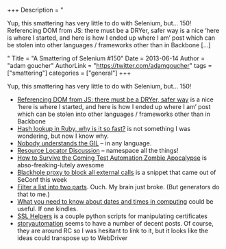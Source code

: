 +++
Description = "<p>Yup, this smattering has very little to do with Selenium, but… 150! Referencing DOM from JS: there must be a DRYer, safer way is a nice ‘here is where I started, and here is how I ended up where I am’ post which can be stolen into other languages / frameworks other than in Backbone […]</p>"
Title = "A Smattering of Selenium #150"
Date = 2013-06-14
Author = "adam goucher"
AuthorLink = "https://twitter.com/adamgoucher"
tags = ["smattering"]
categories = ["general"]
+++

<p>Yup, this smattering has very little to do with Selenium, but&#8230; 150!</p>
<ul>
<li><a href="http://blog.pamelafox.org/2013/06/referencing-dom-from-js-there-must-be.html">Referencing DOM from JS: there must be a DRYer, safer way</a> is a nice &#8216;here is where I started, and here is how I ended up where I am&#8217; post which can be stolen into other languages / frameworks other than in Backbone</li>
<li><a href="https://blog.engineyard.com/2013/hash-lookup-in-ruby-why-is-it-so-fast">Hash lookup in Ruby, why is it so fast?</a> is not something I was wondering, but now I know why.</li>
<li><a href="http://www.jstorimer.com/blogs/workingwithcode/8100871-nobody-understands-the-gil-part-2-implementation">Nobody understands the GIL</a> &#8211; in any language.</li>
<li><a href="https://groups.google.com/forum/#!msg/php-fig/WMaKNNhHZJw/Waib99Zzf68J">Resource Locator Discussion</a> &#8211; namespace all the things!</li>
<li><a href="http://dhemery.com/pdf/test-automation-zombie-apocalypse.pdf">How to Survive the Coming Test Automation Zombie Apocalypse</a> is abso-freaking-lutely awesome</li>
<li><a href="https://gist.github.com/dimacus/5757573">Blackhole proxy to block all external calls</a> is a snippet that came out of SeConf this week</li>
<li><a href="http://nedbatchelder.com/blog/201306/filter_a_list_into_two_parts.html">Filter a list into two parts</a>. Ouch. My brain just broke. (But generators do that to me.)</li>
<li><a href="http://www.amazon.com/about-dates-times-computing-ebook/dp/B00DCJZDYE/">What you need to know about dates and times in computing</a> could be useful. If one kindles.</li>
<li><a href="https://gist.github.com/wolever/5762823">SSL Helpers</a> is a couple python scripts for manipulating certificates</li>
<li><a href="http://storyautomation.com/">storyautomation</a> seems to have a number of decent posts. Of course, they are around RC so I was hesitant to link to it, but it looks like the ideas could transpose up to WebDriver</li>
</ul>

